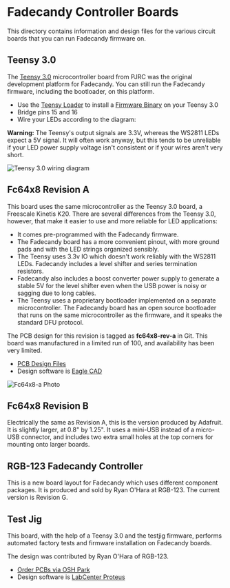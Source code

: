 Fadecandy Controller Boards
===========================

This directory contains information and design files for the various circuit boards that you can run Fadecandy firmware on.

Teensy 3.0
----------

The [Teensy 3.0](http://www.pjrc.com/teensy/) microcontroller board from PJRC was the original development platform for Fadecandy. You can still run the Fadecandy firmware, including the bootloader, on this platform.

* Use the [Teensy Loader](http://www.pjrc.com/teensy/loader.html) to install a [Firmware Binary](https://raw.github.com/scanlime/fadecandy/master/bin/fc-firmware-v106.hex) on your Teensy 3.0
* Bridge pins 15 and 16
* Wire your LEDs according to the diagram:

**Warning:** The Teensy's output signals are 3.3V, whereas the WS2811 LEDs expect a 5V signal. It will often work anyway, but this tends to be unreliable if your LED power supply voltage isn't consistent or if your wires aren't very short.

![Teensy 3.0 wiring diagram](https://raw.github.com/scanlime/fadecandy/master/pcb/teensy3/wiring-diagram.png)


Fc64x8 Revision A
-----------------
 
This board uses the same microcontroller as the Teensy 3.0 board, a Freescale Kinetis K20. There are several differences from the Teensy 3.0, however, that make it easier to use and more reliable for LED applications:

* It comes pre-programmed with the Fadecandy firmware.
* The Fadecandy board has a more convenient pinout, with more ground pads and with the LED strings organized sensibly.
* The Teensy uses 3.3v IO which doesn't work reliably with the WS2811 LEDs. Fadecandy includes a level shifter and series termination resistors.
* Fadecandy also includes a boost converter power supply to generate a stable 5V for the level shifter even when the USB power is noisy or sagging due to long cables.
* The Teensy uses a proprietary bootloader implemented on a separate microcontroller. The Fadecandy board has an open source bootloader that runs on the same microcontroller as the firmware, and it speaks the standard DFU protocol.

The PCB design for this revision is tagged as **fc64x8-rev-a** in Git. This board was manufactured in a limited run of 100, and availability has been very limited.

* [PCB Design Files](https://github.com/scanlime/fadecandy/tree/fc64x8-rev-a/pcb/fc64x8)
* Design software is [Eagle CAD](http://www.cadsoftusa.com/)

![Fc64x8-a Photo](http://farm6.staticflickr.com/5513/10877817543_2f654c8699.jpg)


Fc64x8 Revision B
-----------------

Electrically the same as Revision A, this is the version produced by Adafruit. It is slightly larger, at 0.8" by 1.25". It uses a mini-USB instead of a micro-USB connector, and includes two extra small holes at the top corners for mounting onto larger boards.


RGB-123 Fadecandy Controller
----------------------------

This is a new board layout for Fadecandy which uses different component packages. It is produced and sold by Ryan O'Hara at RGB-123. The current version is Revision G.


Test Jig
--------

This board, with the help of a Teensy 3.0 and the testjig firmware, performs automated factory tests and firmware installation on Fadecandy boards.

The design was contributed by Ryan O'Hara of RGB-123.

* [Order PCBs via OSH Park](http://oshpark.com/shared_projects/0Hx8kSYR)
* Design software is [LabCenter Proteus](http://www.labcenter.co.uk/)

